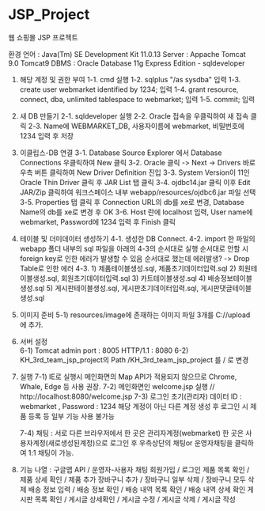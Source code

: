 # JSP_Project

웹 쇼핑몰 JSP 프로젝트

환경
언어 : Java(Tm) SE Development Kit 11.0.13 
Server : Appache Tomcat 9.0 Tomcat9
DBMS : Oracle Database 11g Express Edition - sqldeveloper


1. 해당 계정 및 권한 부여
	1-1. cmd 실행
	1-2. sqlplus "/as sysdba"	입력
	1-3. create user webmarket identified by 1234;	입력
	1-4. grant resource, connect, dba, unlimited tablespace to webmarket;	입력
	1-5. commit;	입력

2. 새 DB 만들기
	2-1. sqldeveloper 실행
	2-2. Oracle 접속을 우클릭하여 새 접속 클릭
	2-3. Name에 WEBMARKET_DB, 사용자이름에 webmarket, 비밀번호에 1234 입력 후 저장

3. 이클립스-DB 연결
	3-1. Database Source Explorer 에서 Database Connections 우클릭하여 New 클릭
	3-2. Oracle 클릭 -> Next -> Drivers 바로 우측 버튼 클릭하여 New Driver Definition 진입
	3-3. System Version이 11인 Oracle Thin Driver 클릭 후 JAR List 탭 클릭
	3-4. ojdbc14.jar 클릭 이후 Edit JAR/Zip 클릭하여 워크스페이스 내부 webapp/resources/ojdbc6.jar 파일 선택
	3-5. Properties 탭 클릭 후 Connection URL의 db를 xe로 변경, Database Name의 db를 xe로 변경 후 OK
	3-6. Host 란에 localhost 입력, User name에 webmarket, Password에 1234 입력 후 Finish 클릭

4. 테이블 및 더미데이터 생성하기
	4-1. 생성한 DB Connect.
	4-2. import 한 파일의 webapp 폴더 내부의 sql 파일을 아래의 4-3의 순서대로 실행
	      순서대로 안할 시 foreign key로 인한 에러가 발생할 수 있음
	      순서대로 했는데 에러발생? -> Drop Table로 인한 에러
	4-3.
	      1) 제품테이블생성.sql, 제품초기데이터입력.sql
	      2) 회원테이블생성.sql, 회원초기데이터입력.sql
	      3) 카트테이블생성.sql
	      4) 배송정보테이블생성.sql
	      5) 게시판테이블생성.sql, 게시판초기데이터입력.sql, 게시판댓글테이블생성.sql

5. 이미지 준비
	5-1) resources/image에 존재하는 이미지 파일 3개를 C://upload 에 추가.

6. 서버 설정	
	6-1) Tomcat admin port : 8005
	       HTTP/1.1 : 8080
	6-2) KH_3rd_team_jsp_project의 Path
	       /KH_3rd_team_jsp_project 를  / 로 변경

7. 실행
	7-1) IE로 실행시 메인화면의 Map API가 적용되지 않으므로 Chrome, Whale, Edge 등 사용 권장.
	7-2) 메인화면인 welcome.jsp 실행 //  http://localhost:8080/welcome.jsp
	7-3) 로그인 초기(관리자) 데이터
	      ID : webmarket ,	Password : 1234
	      해당 계정이 아닌 다른 계정 생성 후 로그인 시
	      제품 등록 등 일부 기능 사용 불가능
	
	7-4) 채팅 : 서로 다른 브라우저에서 한 곳은 관리자계정(webmarket) 한 곳은 사용자계정(새로생성된계정)으로
		 로그인 후 우측상단의 채팅or 운영자채팅을 클릭하여 1:1 채팅이 가능.

8. 기능 나열
	: 구글맵 API  	 /  운영자-사용자 채팅
	  회원가입 	 /  로그인
	  제품 목록 확인	 /  제품 상세 확인  	    /  제품 추가
	  장바구니 추가  	 /  장바구니 일부 삭제  /  장바구니 모두 삭제
	  배송 정보 입력 	 /  배송 정보 확인        / 배송 내역 목록 확인  /  배송 내역 상세 확인
	  게시판 목록 확인 	 /  게시글 상세확인      / 게시글 수정  /  게시글 삭제  / 게시글 작성
